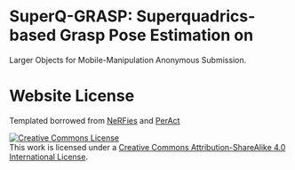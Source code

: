# SuperQ-GRASP: Superquadrics-based Grasp Pose Estimation on
Larger Objects for Mobile-Manipulation
Anonymous Submission. 


# Website License
Templated borrowed from <a href="https://github.com/nerfies/nerfies.github.io">NeRFies</a>  and <a href="https://github.com/peract/peract.github.io">PerAct</a>

<a rel="license" href="http://creativecommons.org/licenses/by-sa/4.0/"><img alt="Creative Commons License" style="border-width:0" src="https://i.creativecommons.org/l/by-sa/4.0/88x31.png" /></a><br />This work is licensed under a <a rel="license" href="http://creativecommons.org/licenses/by-sa/4.0/">Creative Commons Attribution-ShareAlike 4.0 International License</a>.

